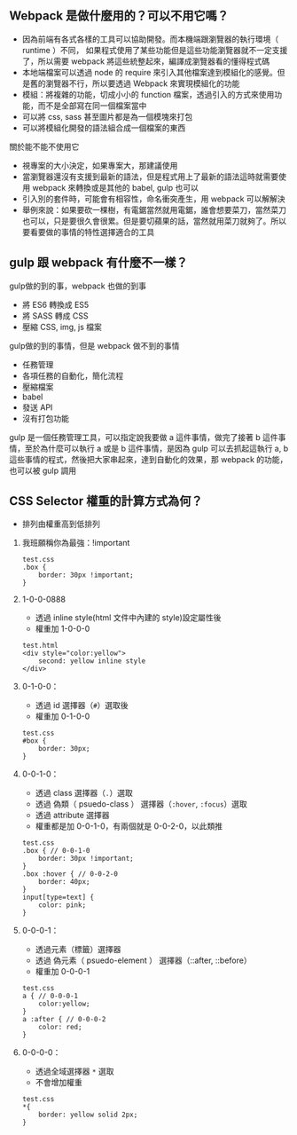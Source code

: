 ## Webpack 是做什麼用的？可以不用它嗎？
* 因為前端有各式各樣的工具可以協助開發。而本機端跟瀏覽器的執行環境（ runtime ）不同， 如果程式使用了某些功能但是這些功能瀏覽器就不一定支援了，所以需要 webpack 將這些統整起來，編譯成瀏覽器看的懂得程式碼
* 本地端檔案可以透過 node 的 require 來引入其他檔案達到模組化的感覺。但是舊的瀏覽器不行，所以要透過 Webpack 來實現模組化的功能
* 模組：將複雜的功能，切成小小的 function 檔案，透過引入的方式來使用功能，而不是全部寫在同一個檔案當中
* 可以將 css, sass 甚至圖片都是為一個模塊來打包
* 可以將模組化開發的語法組合成一個檔案的東西

關於能不能不使用它

* 視專案的大小決定，如果專案大，那建議使用
* 當瀏覽器還沒有支援到最新的語法，但是程式用上了最新的語法這時就需要使用 webpack 來轉換或是其他的 babel, gulp 也可以
* 引入別的套件時，可能會有相容性，命名衝突產生，用 webpack 可以解解決
*  舉例來說：如果要砍一棵樹，有電鋸當然就用電鋸，誰會想要菜刀，當然菜刀也可以，只是要很久會很累。但是要切蘋果的話，當然就用菜刀就夠了。所以要看要做的事情的特性選擇適合的工具

## gulp 跟 webpack 有什麼不一樣？

gulp做的到的事，webpack 也做的到事
* 將 ES6 轉換成 ES5
* 將 SASS 轉成 CSS
* 壓縮 CSS, img, js 檔案

gulp做的到的事情，但是 webpack 做不到的事情

* 任務管理
* 各項任務的自動化，簡化流程
* 壓縮檔案
* babel
* 發送 API
* 沒有打包功能

gulp 是一個任務管理工具，可以指定說我要做 a 這件事情，做完了接著 b 這件事情，至於為什麼可以執行 a 或是 b 這件事情，是因為 gulp 可以去抓起這執行 a, b 這些事情的程式，然後把大家串起來，達到自動化的效果，那 webpack 的功能，也可以被 gulp 調用


## CSS Selector 權重的計算方式為何？

* 排列由權重高到低排列


1. 我班願稱你為最強：!important 
	
	```
	test.css
	.box {
		border: 30px !important;
	}  	
	```
2. 1-0-0-0888
	* 透過 inline style(html 文件中內建的 style)設定屬性後
	* 權重加 1-0-0-0

	```
	test.html
	<div style="color:yellow">
		second: yellow inline style
	</div>
	```
	
		
3. 0-1-0-0：
	* 透過 id 選擇器（`#`）選取後
	* 權重加 0-1-0-0

	```
	test.css
	#box {
		border: 30px;
	}  	
	```
4. 0-0-1-0：
	* 透過 class 選擇器（`.`）選取
	* 透過 偽類（ psuedo-class ） 選擇器（`:hover`, `:focus`）選取
	* 透過 attribute 選擇器
	* 權重都是加 0-0-1-0，有兩個就是 0-0-2-0，以此類推

	```
	test.css
	.box { // 0-0-1-0
		border: 30px !important;
	}
	.box :hover { // 0-0-2-0
		border: 40px;
	}
	input[type=text] {
        color: pink;
    }
	```
5. 0-0-0-1：
	* 透過元素（標籤）選擇器
	* 透過 偽元素（ psuedo-element ） 選擇器（::after, ::before）
	* 權重加 0-0-0-1

	```
	test.css
	a { // 0-0-0-1
		color:yellow;
	}
	a :after { // 0-0-0-2
		color: red;
	}  	
	```
6. 0-0-0-0：
	* 透過全域選擇器 `*` 選取
	* 不會增加權重

	```
	test.css
	*{
		border: yellow solid 2px;
	}
	```



